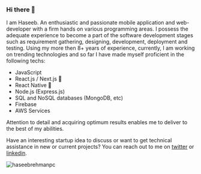 ### Hi there 👋


I am Haseeb. An enthusiastic and passionate mobile application and web-developer with a firm hands on various programming areas. I possess the adequate experience to become a part of the software development stages such as requirement gathering, designing, development, deployment and testing. Using my more then 8+ years of experience, currently, I am working on trending technologies and so far I have made myself proficient in the following techs:

- JavaScript
- React.js / Next.js 🚀
- React Native 🚀
- Node.js (Express.js)
- SQL and NoSQL databases (MongoDB, etc)
- Firebase
- AWS Services

Attention to detail and acquiring optimum results enables me to deliver to the best of my abilities.

Have an interesting startup idea to discuss or want to get technical assistance in new or current projects? You can reach out to me on [twitter](https://twitter.com/Haseebrehmankhi) or [linkedin](https://www.linkedin.com/in/haseeb-ur-rehman/).

<p><img align="center" src="https://github-readme-streak-stats.herokuapp.com/?user=haseebrehmanpc&" alt="haseebrehmanpc" /></p>


<!--
**haseebrehmanpc/haseebrehmanpc** is a ✨ _special_ ✨ repository because its `README.md` (this file) appears on your GitHub profile.

Here are some ideas to get you started:

- 🔭 I’m currently working on ...
- 🌱 I’m currently learning ...
- 👯 I’m looking to collaborate on ...
- 🤔 I’m looking for help with ...
- 💬 Ask me about ...
- 📫 How to reach me: ...
- 😄 Pronouns: ...
- ⚡ Fun fact: ...
-->
